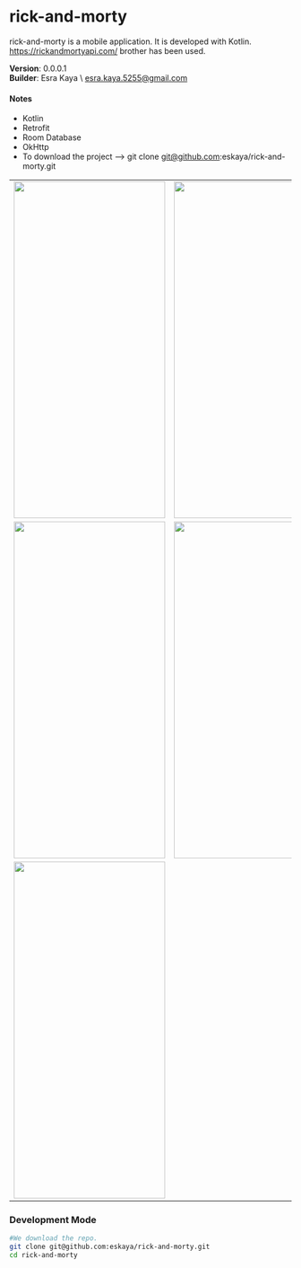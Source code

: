 # rick-and-morty

rick-and-morty is a mobile application. It is developed with Kotlin. https://rickandmortyapi.com/ brother has been used.

**Version**: 0.0.0.1\
**Builder**: Esra Kaya \ esra.kaya.5255@gmail.com

#### Notes

- Kotlin
- Retrofit
- Room Database
- OkHttp
- To download the project --> git clone git@github.com:eskaya/rick-and-morty.git



<table>
  <tr>
    <td><img src="https://github.com/eskaya/rick-and-morty-android-project/assets/23220710/9a790ca6-b54b-40ad-a7e0-bb1fe922f21e" width=270 height=600></td>
    <td><img src="https://github.com/eskaya/rick-and-morty-android-project/assets/23220710/0066dbb4-3b69-44d0-96fd-407b1a0065ef" width=270 height=600></td>
    <td><img src="https://github.com/eskaya/rick-and-morty-android-project/assets/23220710/941dc77c-ee84-4038-a0bf-27f1a410c079" width=270 height=600></td>
  </tr>
  <tr>
    <td><img src="https://github.com/eskaya/rick-and-morty-android-project/assets/23220710/5d3ab627-8787-454e-9ea4-b622543aa6c8" width=270 height=600></td>
    <td><img src="https://github.com/eskaya/rick-and-morty-android-project/assets/23220710/7ad2c84e-2148-48b1-8b25-6e17754b583c" width=270 height=600></td>
    <td><img src="https://github.com/eskaya/rick-and-morty-android-project/assets/23220710/d346ac58-9b01-45bc-aa4c-7869ea16dd60" width=270 height=600></td>
  </tr>
  <tr>
    <td><img src="https://github.com/eskaya/rick-and-morty-android-project/assets/23220710/76d20e99-8378-47fa-ac2d-de02e728d0e3" width=270 height=600></td>
  </tr>
  
 </table>


### Development Mode

```bash
#We download the repo.
git clone git@github.com:eskaya/rick-and-morty.git
cd rick-and-morty







